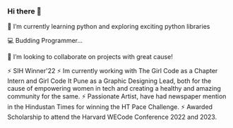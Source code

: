 ### Hi there 👋

🌱 I’m currently learning python and exploring exciting python libraries

💻 Budding Programmer...

👯 I’m looking to collaborate on projects with great cause!

⚡ SIH Winner'22
⚡ Im currently working with The Girl Code as a Chapter Intern and Girl Code It Pune as a Graphic Designing Lead, both for the cause of empowering women in tech and creating a healthy and amazing community for the same.
⚡ Passionate Artist, have had newspaper mention in the Hindustan Times for winning the HT Pace Challenge.
⚡ Awarded Scholarship to attend the Harvard WECode Conference 2022 and 2023.

<!--
**AaliyahBeg/AaliyahBeg** is a ✨ _special_ ✨ repository because its `README.md` (this file) appears on your GitHub profile.

Here are some ideas to get you started:

- 🔭 I’m currently working on ...
- 🌱 I’m currently learning ...
- 👯 I’m looking to collaborate on ...
- 🤔 I’m looking for help with ...
- 💬 Ask me about ...
- 📫 How to reach me: ...
- 😄 Pronouns: ...
- ⚡ Fun fact: ...
-->
